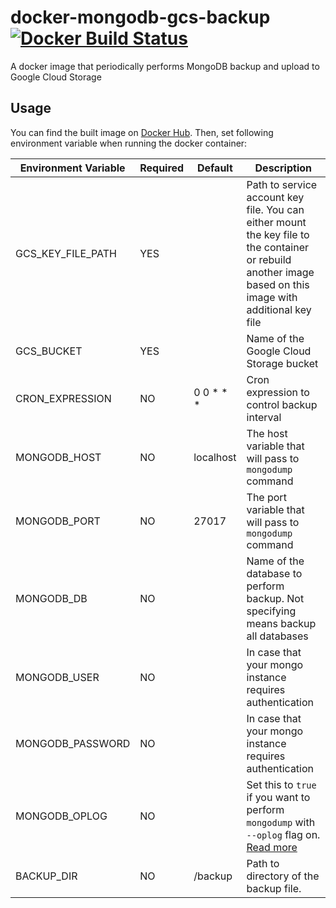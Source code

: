# docker-mongodb-gcs-backup [![Docker Build Status](https://img.shields.io/docker/build/takemetour/mongodb-gcs-backup.svg)](https://hub.docker.com/r/takemetour/mongodb-gcs-backup)

A docker image that periodically performs MongoDB backup and upload to Google Cloud Storage

## Usage

You can find the built image on [Docker Hub](https://hub.docker.com/r/takemetour/mongodb-gcs-backup). Then, set following environment variable when running the docker container:

| Environment Variable | Required | Default | Description |
| --- | --- | --- | --- |
| GCS_KEY_FILE_PATH | YES |  | Path to service account key file. You can either mount the key file to the container or rebuild another image based on this image with additional key file |
| GCS_BUCKET | YES |  | Name of the Google Cloud Storage bucket |
| CRON_EXPRESSION | NO | 0 0 \* \* \* | Cron expression to control backup interval |
| MONGODB_HOST | NO | localhost | The host variable that will pass to `mongodump` command |
| MONGODB_PORT | NO | 27017 | The port variable that will pass to `mongodump` command |
| MONGODB_DB | NO |  | Name of the database to perform backup. Not specifying means backup all databases |
| MONGODB_USER | NO |  | In case that your mongo instance requires authentication |
| MONGODB_PASSWORD | NO |  | In case that your mongo instance requires authentication |
| MONGODB_OPLOG | NO | | Set this to `true` if you want to perform `mongodump` with `--oplog` flag on. [Read more](https://docs.mongodb.com/v3.4/reference/program/mongodump/#cmdoption-oplog) |
| BACKUP_DIR | NO | /backup | Path to directory of the backup file. |
